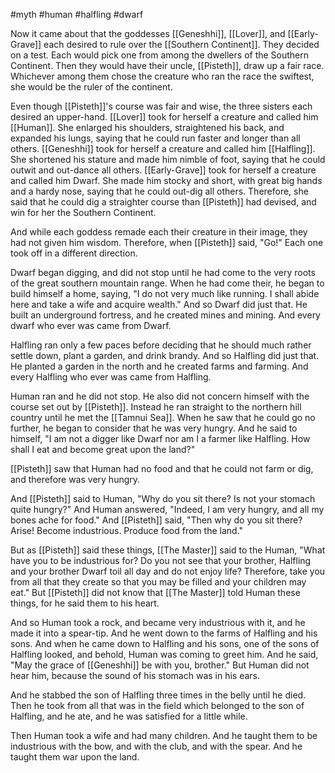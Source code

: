 #myth #human #halfling #dwarf

Now it came about that the goddesses [[Geneshhi]], [[Lover]], and [[Early-Grave]] each desired to rule over the [[Southern Continent]]. They decided on a test. Each would pick one from among the dwellers of the Southern Continent. Then they would have their uncle, [[Pisteth]], draw up a fair race. Whichever among them chose the creature who ran the race the swiftest, she would be the ruler of the continent.

Even though [[Pisteth]]'s course was fair and wise, the three sisters each desired an upper-hand. [[Lover]] took for herself a creature and called him [[Human]]. She enlarged his shoulders, straightened his back, and expanded his lungs, saying that he could run faster and longer than all others. [[Geneshhi]] took for herself a creature and called him [[Halfling]]. She shortened his stature and made him nimble of foot, saying that he could outwit and out-dance all others. [[Early-Grave]] took for herself a creature and called him Dwarf. She made him stocky and short, with great big hands and a hardy nose, saying that he could out-dig all others. Therefore, she said that he could dig a straighter course than [[Pisteth]] had devised, and win for her the Southern Continent.

And while each goddess remade each their creature in their image, they had not given him wisdom. Therefore, when [[Pisteth]] said, "Go!" Each one took off in a different direction. 

Dwarf began digging, and did not stop until he had come to the very roots of the great southern mountain range. When he had come their, he began to build himself a home, saying, "I do not very much like running. I shall abide here and take a wife and acquire wealth." And so Dwarf did just that. He built an underground fortress, and he created mines and mining. And every dwarf who ever was came from Dwarf.

Halfling ran only a few paces before deciding that he should much rather settle down, plant a garden, and drink brandy. And so Halfling did just that. He planted a garden in the north and he created farms and farming. And every Halfling who ever was came from Halfling.

Human ran and he did not stop. He also did not concern himself with the course set out by [[Pisteth]]. Instead he ran straight to the northern hill country until he met the [[Tamnui Sea]]. When he saw that he could go no further, he began to consider that he was very hungry. And he said to himself, "I am not a digger like Dwarf nor am I a farmer like Halfling. How shall I eat and become great upon the land?"

[[Pisteth]] saw that Human had no food and that he could not farm or dig, and therefore was very hungry. 

And [[Pisteth]] said to Human, "Why do you sit there? Is not your stomach quite hungry?" 
And Human answered, "Indeed, I am very hungry, and all my bones ache for food."
And [[Pisteth]] said, "Then why do you sit there? Arise! Become industrious. Produce food from the land."

But as [[Pisteth]] said these things, [[The Master]] said to the Human, "What have you to be industrious for? Do you not see that your brother, Halfling and your brother Dwarf toil all day and do not enjoy life? Therefore, take you from all that they create so that you may be filled and your children may eat." But [[Pisteth]] did not know that [[The Master]] told Human these things, for he said them to his heart. 

And so Human took a rock, and became very industrious with it, and he made it into a spear-tip. And he went down to the farms of Halfling and his sons. And when he came down to Halfling and his sons, one of the sons of Halfling looked, and behold, Human was coming to greet him. And he said, "May the grace of [[Geneshhi]] be with you, brother." But Human did not hear him, because the sound of his stomach was in his ears. 

And he stabbed the son of Halfling three times in the belly until he died. Then he took from all that was in the field which belonged to the son of Halfling, and he ate, and he was satisfied for a little while. 

Then Human took a wife and had many children. And he taught them to be industrious with the bow, and with the club, and with the spear. And he taught them war upon the land.